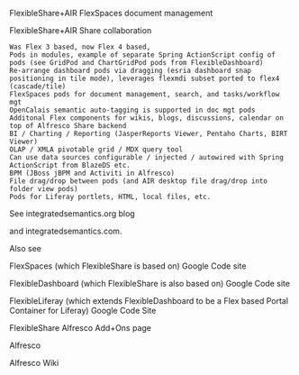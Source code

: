 FlexibleShare+AIR FlexSpaces document management

FlexibleShare+AIR Share collaboration

    Was Flex 3 based, now Flex 4 based,
    Pods in modules, example of separate Spring ActionScript config of pods (see GridPod and ChartGridPod pods from FlexibleDashboard)
    Re-arrange dashboard pods via dragging (esria dashboard snap positioning in tile mode), leverages flexmdi subset ported to flex4 (cascade/tile)
    FlexSpaces pods for document management, search, and tasks/workflow mgt
    OpenCalais semantic auto-tagging is supported in doc mgt pods
    Additonal Flex components for wikis, blogs, discussions, calendar on top of Alfresco Share backend
    BI / Charting / Reporting (JasperReports Viewer, Pentaho Charts, BIRT Viewer)
    OLAP / XMLA pivotable grid / MDX query tool
    Can use data sources configurable / injected / autowired with Spring ActionScript from BlazeDS etc.
    BPM (JBoss jBPM and Activiti in Alfresco)
    File drag/drop between pods (and AIR desktop file drag/drop into folder view pods)
    Pods for Liferay portlets, HTML, local files, etc. 

See integratedsemantics.org blog

and integratedsemantics.com.

Also see

FlexSpaces (which FlexibleShare is based on) Google Code site

FlexibleDashboard (which FlexibleShare is also based on) Google Code site

FlexibleLiferay (which extends FlexibleDashboard to be a Flex based Portal Container for Liferay) Google Code Site

FlexibleShare Alfresco Add+Ons page

Alfresco

Alfresco Wiki 
